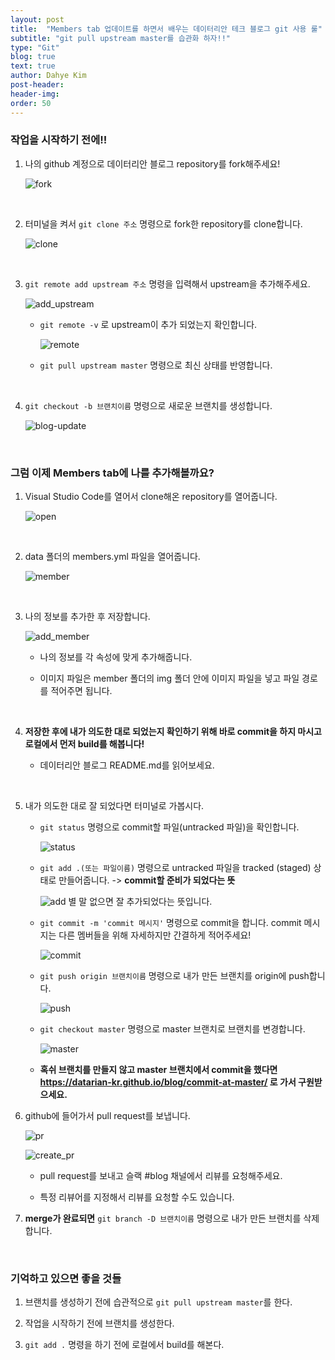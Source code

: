 ```yaml
---
layout: post
title:  "Members tab 업데이트를 하면서 배우는 데이터리안 테크 블로그 git 사용 룰"
subtitle: "git pull upstream master를 습관화 하자!!"
type: "Git"
blog: true
text: true
author: Dahye Kim
post-header: 
header-img: 
order: 50
---
```


### 작업을 시작하기 전에!!
1. 나의 github 계정으로 데이터리안 블로그 repository를 fork해주세요!
    
    ![fork](./img/fork.png)

    &nbsp;


2. 터미널을 켜서 `git clone 주소` 명령으로 fork한 repository를 clone합니다.
    
    ![clone](./img/clone.png)

    &nbsp;

3. `git remote add upstream 주소` 명령을 입력해서 upstream을 추가해주세요.

    ![add_upstream](./img/add_upstream.png)

    - `git remote -v` 로 upstream이 추가 되었는지 확인합니다.

        ![remote](./img/remote.png)

    - `git pull upstream master` 명령으로 최신 상태를 반영합니다.

    &nbsp;

4. `git checkout -b 브랜치이름` 명령으로 새로운 브랜치를 생성합니다.

    ![blog-update](./img/blog_update.png)

    &nbsp;


### 그럼 이제 Members tab에 나를 추가해볼까요?

1. Visual Studio Code를 열어서 clone해온 repository를 열어줍니다.

    ![open](./img/open.png)
    
    &nbsp;

2. data 폴더의 members.yml 파일을 열어줍니다.

    ![member](./img/member.png)

    &nbsp;

3. 나의 정보를 추가한 후 저장합니다.

    ![add_member](./img/add_member.png)
    - 나의 정보를 각 속성에 맞게 추가해줍니다.

    - 이미지 파일은 member 폴더의 img 폴더 안에 이미지 파일을 넣고 파일 경로를 적어주면 됩니다.

    &nbsp;

4. **저장한 후에 내가 의도한 대로 되었는지 확인하기 위해 바로 commit을 하지 마시고 로컬에서 먼저 build를 해봅니다!**

    - 데이터리안 블로그 README.md를 읽어보세요.
    
    &nbsp;

5. 내가 의도한 대로 잘 되었다면 터미널로 가봅시다.

    - `git status` 명령으로 commit할 파일(untracked 파일)을 확인합니다.

        ![status](./img/status.png)

    - `git add .(또는 파일이름)` 명령으로 untracked 파일을 tracked
    (staged) 상태로 만들어줍니다. -> **commit할 준비가 되었다는 뜻**

        ![add](./img/add.png)
        별 말 없으면 잘 추가되었다는 뜻입니다.

    - `git commit -m 'commit 메시지'` 명령으로 commit을 합니다. commit 메시지는 다른 멤버들을 위해 자세하지만 간결하게 적어주세요!

        ![commit](./img/commit.png)

    - `git push origin 브랜치이름` 명령으로 내가 만든 브랜치를 origin에 push합니다.

        ![push](./img/push.png)

    - `git checkout master` 명령으로 master 브랜치로 브랜치를 변경합니다.

        ![master](./img/master.png)

    - **혹쉬 브랜치를 만들지 않고 master 브랜치에서 commit을 했다면 <https://datarian-kr.github.io/blog/commit-at-master/> 로 가서 구원받으세요.**

6. github에 들어가서 pull request를 보냅니다.

    ![pr](./img/pr.png)

    ![create_pr](./img/create_pr.png)

    - pull request를 보내고 슬랙 #blog 채널에서 리뷰를 요청해주세요.

    - 특정 리뷰어를 지정해서 리뷰를 요청할 수도 있습니다.

    

7. **merge가 완료되면** `git branch -D 브랜치이름` 명령으로 내가 만든 브랜치를 삭제합니다.


&nbsp;

### 기억하고 있으면 좋을 것들

1. 브랜치를 생성하기 전에 습관적으로 `git pull upstream master`를 한다.

2. 작업을 시작하기 전에 브랜치를 생성한다.

3. `git add .` 명령을 하기 전에 로컬에서 build를 해본다.
